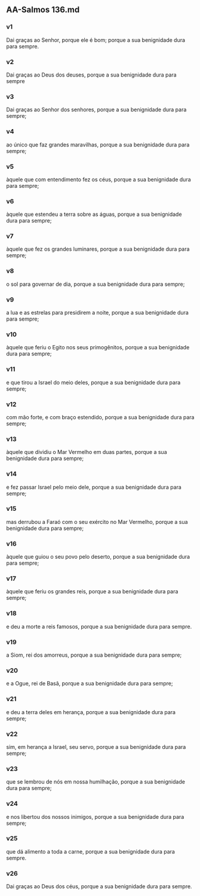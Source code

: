 ## AA-Salmos 136.md
### v1
 Dai graças ao Senhor, porque ele é bom; porque a sua benignidade dura para sempre.
### v2
 Dai graças ao Deus dos deuses, porque a sua benignidade dura para sempre
### v3
 Dai graças ao Senhor dos senhores, porque a sua benignidade dura para sempre;
### v4
 ao único que faz grandes maravilhas, porque a sua benignidade dura para sempre;
### v5
 àquele que com entendimento fez os céus, porque a sua benignidade dura para sempre;
### v6
 àquele que estendeu a terra sobre as águas, porque a sua benignidade dura para sempre;
### v7
 àquele que fez os grandes luminares, porque a sua benignidade dura para sempre;
### v8
 o sol para governar de dia, porque a sua benignidade dura para sempre;
### v9
 a lua e as estrelas para presidirem a noite, porque a sua benignidade dura para sempre;
### v10
 àquele que feriu o Egito nos seus primogênitos, porque a sua benignidade dura para sempre;
### v11
 e que tirou a Israel do meio deles, porque a sua benignidade dura para sempre;
### v12
 com mão forte, e com braço estendido, porque a sua benignidade dura para sempre;
### v13
 àquele que dividiu o Mar Vermelho em duas partes, porque a sua benignidade dura para sempre;
### v14
 e fez passar Israel pelo meio dele, porque a sua benignidade dura para sempre;
### v15
 mas derrubou a Faraó com o seu exército no Mar Vermelho, porque a sua benignidade dura para sempre;
### v16
 àquele que guiou o seu povo pelo deserto, porque a sua benignidade dura para sempre;
### v17
 àquele que feriu os grandes reis, porque a sua benignidade dura para sempre;
### v18
 e deu a morte a reis famosos, porque a sua benignidade dura para sempre.
### v19
 a Siom, rei dos amorreus, porque a sua benignidade dura para sempre;
### v20
 e a Ogue, rei de Basã, porque a sua benignidade dura para sempre;
### v21
 e deu a terra deles em herança, porque a sua benignidade dura para sempre;
### v22
 sim, em herança a Israel, seu servo, porque a sua benignidade dura para sempre;
### v23
 que se lembrou de nós em nossa humilhação, porque a sua benignidade dura para sempre;
### v24
 e nos libertou dos nossos inimigos, porque a sua benignidade dura para sempre;
### v25
 que dá alimento a toda a carne, porque a sua benignidade dura para sempre.
### v26
 Dai graças ao Deus dos céus, porque a sua benignidade dura para sempre.

